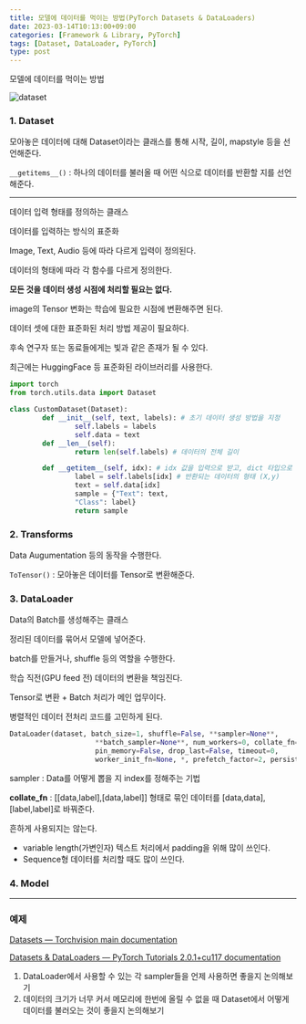 ```yaml
---
title: 모델에 데이터를 먹이는 방법(PyTorch Datasets & DataLoaders)
date: 2023-03-14T10:13:00+09:00
categories: [Framework & Library, PyTorch]
tags: [Dataset, DataLoader, PyTorch]
type: post
---
```

모델에 데이터를 먹이는 방법

![dataset](/imgs/dataset_dataloader.png)

### 1. Dataset

모아놓은 데이터에 대해 Dataset이라는 클래스를 통해 시작, 길이, mapstyle 등을 선언해준다.

`__getitems__()` : 하나의 데이터를 불러올 때 어떤 식으로 데이터를 반환할 지를 선언해준다.

---

데이터 입력 형태를 정의하는 클래스

데이터를 입력하는 방식의 표준화

Image, Text, Audio 등에 따라 다르게 입력이 정의된다.

데이터의 형태에 따라 각 함수를 다르게 정의한다.

**모든 것을 데이터 생성 시점에 처리할 필요는 없다.**

image의 Tensor 변화는 학습에 필요한 시점에 변환해주면 된다.

데이터 셋에 대한 표준화된 처리 방법 제공이 필요하다.

후속 연구자 또는 동료들에게는 빛과 같은 존재가 될 수 있다.

최근에는 HuggingFace 등 표준화된 라이브러리를 사용한다.

```python
import torch
from torch.utils.data import Dataset

class CustomDataset(Dataset): 
		def __init__(self, text, labels): # 초기 데이터 생성 방법을 지정
				self.labels = labels 
				self.data = text
		def __len__(self):
				return len(self.labels) # 데이터의 전체 길이

		def __getitem__(self, idx): # idx 값을 입력으로 받고, dict 타입으로 데이터를 반환해준다.
				label = self.labels[idx] # 반환되는 데이터의 형태 (X,y)
				text = self.data[idx]
				sample = {"Text": text, 
				"Class": label} 
				return sample
```

### 2. Transforms

Data Augumentation 등의 동작을 수행한다.

`ToTensor()` : 모아놓은 데이터를 Tensor로 변환해준다.

### 3. DataLoader

Data의 Batch를 생성해주는 클래스

정리된 데이터를 묶어서 모델에 넣어준다.

batch를 만들거나, shuffle 등의 역할을 수행한다.

학습 직전(GPU feed 전) 데이터의 변환을 책임진다.

Tensor로 변환 + Batch 처리가 메인 업무이다.

병렬적인 데이터 전처리 코드를 고민하게 된다.

```python
DataLoader(dataset, batch_size=1, shuffle=False, **sampler=None**, 
					 **batch_sampler=None**, num_workers=0, collate_fn=None, 
					 pin_memory=False, drop_last=False, timeout=0, 
					 worker_init_fn=None, *, prefetch_factor=2, persistent_workers=False)
```

sampler : Data를 어떻게 뽑을 지 index를 정해주는 기법

**collate_fn** : [[data,label],[data,label]] 형태로 묶인 데이터를 [data,data],[label,label]로 바꿔준다.

흔하게 사용되지는 않는다.

- variable length(가변인자) 텍스트 처리에서 padding을 위해 많이 쓰인다.
- Sequence형 데이터를 처리할 때도 많이 쓰인다.

### 4. Model

---

### 예제

[Datasets — Torchvision main documentation](https://pytorch.org/vision/stable/datasets.html#built-in-datasets)

[Datasets & DataLoaders — PyTorch Tutorials 2.0.1+cu117 documentation](https://pytorch.org/tutorials/beginner/basics/data_tutorial.html)

1. DataLoader에서 사용할 수 있는 각 sampler들을 언제 사용하면 좋을지 논의해보기
2. 데이터의 크기가 너무 커서 메모리에 한번에 올릴 수 없을 때 Dataset에서 어떻게 데이터를 불러오는 것이 좋을지 논의해보기